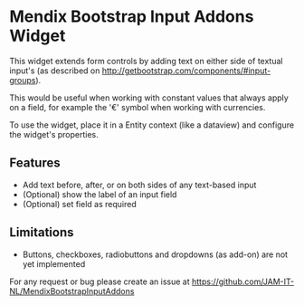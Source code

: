 # Mendix Bootstrap Input Addons Widget

This widget extends form controls by adding text on either side of textual input's (as described on http://getbootstrap.com/components/#input-groups).

This would be useful when working with constant values that always apply on a field, for example the '€' symbol when working with currencies.

To use the widget, place it in a Entity context (like a dataview) and configure the widget's properties.

## Features
* Add text before, after, or on both sides of any text-based input
* (Optional) show the label of an input field
* (Optional) set field as required

## Limitations
* Buttons, checkboxes, radiobuttons and dropdowns (as add-on) are not yet implemented

For any request or bug please create an issue at https://github.com/JAM-IT-NL/MendixBootstrapInputAddons

